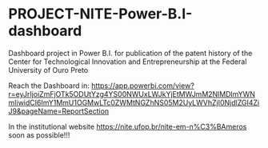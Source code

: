 # PROJECT-NITE-Power-B.I-dashboard
  Dashboard project in Power B.I. for publication of the patent history of the Center for Technological Innovation and Entrepreneurship at the Federal University of Ouro Preto

Reach the Dashboard in:
https://app.powerbi.com/view?r=eyJrIjoiZmFjOTk5ODUtYzg4YS00NWUxLWJkYjEtMWJmM2NlMDlmYWNmIiwidCI6ImY1MmU1OGMwLTc0ZWMtNGZhNS05M2UyLWVhZjI0NjdlZGI4ZiJ9&pageName=ReportSection

In the institutional website https://nite.ufop.br/nite-em-n%C3%BAmeros soon as possible!!!

